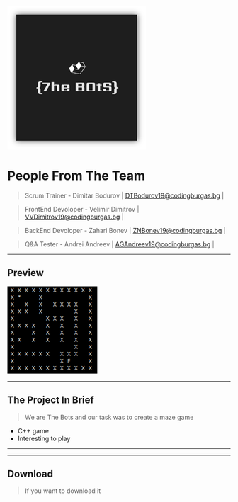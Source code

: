 <img src="Images/Logo.png">

# People From The Team

> Scrum Trainer -  Dimitar Bodurov | DTBodurov19@codingburgas.bg |

> FrontEnd Devoloper - Velimir Dimitrov | VVDimitrov19@codingburgas.bg |

> BackEnd Devoloper - Zahari Bonev | ZNBonev19@codingburgas.bg |

> Q&A Tester - Andrei Andreev | AGAndreev19@codingburgas.bg |

---

## Preview

<img src="Images/Maze.png">

---

## The Project In Brief

> We are The Bots and our task was to create a maze game 

* C++ game
* Interesting to play

---

<!-- Link to Presentation -->
<!-- Link to Documentation-->

---

## Download

> If you want to download it <!-- Link to download -->
